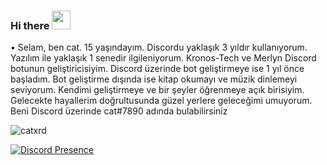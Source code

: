 ### Hi there <img src = "https://cdn.discordapp.com/emojis/264698115544580096.png?v=1" high="20px" width="30px">


• Selam, ben cat. 15 yaşındayım. Discordu yaklaşık 3 yıldır kullanıyorum. Yazılım ile yaklaşık 1 senedir ilgileniyorum. Kronos-Tech ve Merlyn Discord botunun geliştiricisiyim. Discord üzerinde bot geliştirmeye ise 1 yıl önce başladım. Bot geliştirme dışında ise kitap okumayı ve müzik dinlemeyi seviyorum. Kendimi geliştirmeye ve bir şeyler öğrenmeye açık birisiyim. Gelecekte hayallerim doğrultusunda güzel yerlere geleceğimi umuyorum. Beni Discord üzerinde cat#7890 adında bulabilirsiniz

<img src="https://komarev.com/ghpvc/?username=catxrd&label=Ziyaretçi%20Sayısı&color=ffffff" alt="catxrd" />


[![Discord Presence](https://lanyard-profile-readme.vercel.app/api/377152186234437633?theme=light&bg=ffffff&animated=false&hideDiscrim=true&borderRadius=30px)](https://discord.com/users/377152186234437633)
